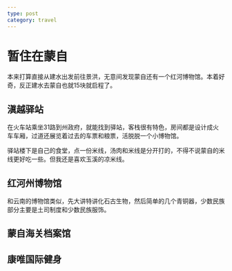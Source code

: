 ```yaml
---
type: post
category: travel
---
```

# 暂住在蒙自

本来打算直接从建水出发前往景洪，无意间发现蒙自还有一个红河博物馆。本着好奇，反正建水去蒙自也就15块就启程了。

## 滇越驿站

在火车站乘坐31路到州政府，就能找到驿站，客栈很有特色，房间都是设计成火车车厢，过道还展览着过去的车票和粮票，活脱脱一个小博物馆。

驿站楼下是自己的食堂，点一份米线，汤肉和米线是分开打的，不得不说蒙自的米线更好吃一些。但我还是喜欢玉溪的凉米线。

## 红河州博物馆

和云南的博物馆类似，先大讲特讲化石古生物，然后简单的几个青铜器，少数民族部分主要是土司制度和少数民族服饰。

## 蒙自海关档案馆

## 康唯国际健身